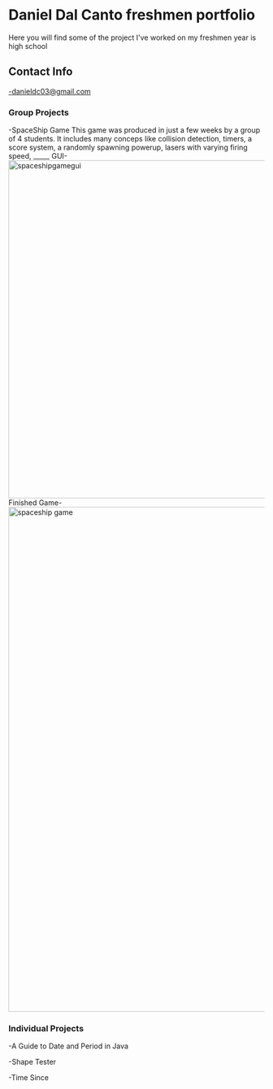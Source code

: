 # Daniel Dal Canto freshmen portfolio
Here you will find some of the project I've worked on my freshmen year is high school
## Contact Info
-danieldc03@gmail.com
### Group Projects
-SpaceShip Game
This game was produced in just a few weeks by a group of 4 students. It includes many conceps like collision detection, timers, a score system, a randomly spawning powerup, lasers with varying firing speed, _____
GUI-
<img width="665" alt="spaceshipgamegui" src="https://user-images.githubusercontent.com/26355832/38752934-0c8159f8-3f1a-11e8-9bb4-b6d11b8fa642.png">
Finished Game-
<img width="993" alt="spaceship game" src="https://user-images.githubusercontent.com/26355832/38640418-71fee262-3d91-11e8-979f-ec8e61fca1e3.png">

### Individual Projects
-A Guide to Date and Period in Java

-Shape Tester

-Time Since
